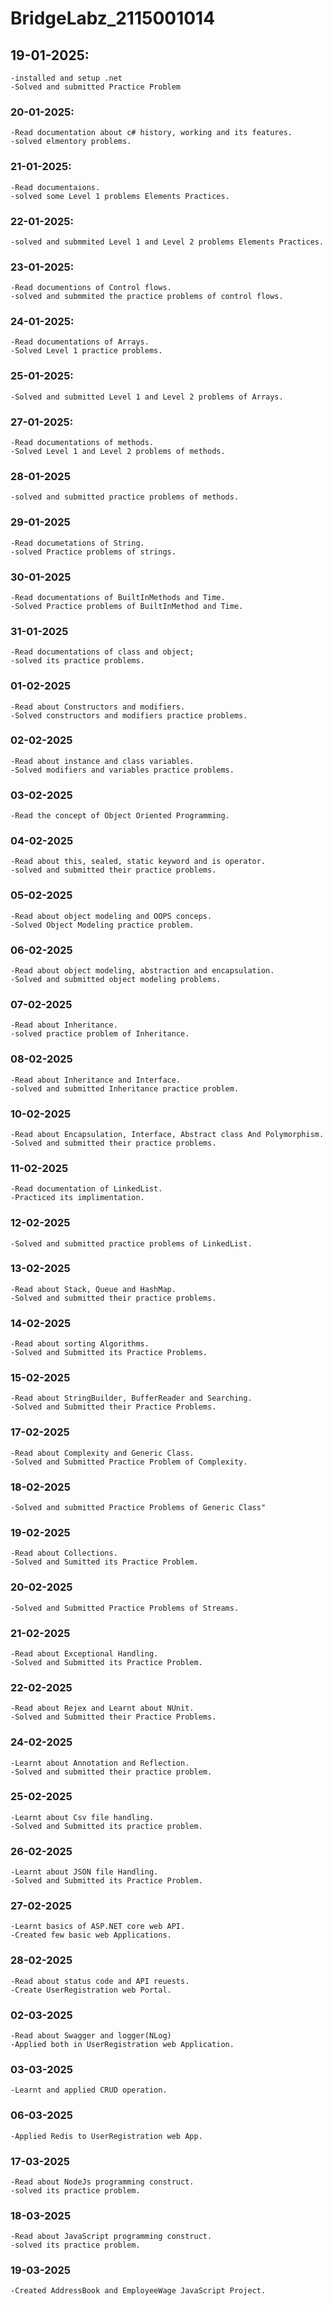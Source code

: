 # BridgeLabz_2115001014

## 19-01-2025: 
    -installed and setup .net
    -Solved and submitted Practice Problem

### 20-01-2025:
    -Read documentation about c# history, working and its features.
    -solved elmentory problems.

### 21-01-2025:
    -Read documentaions.
    -solved some Level 1 problems Elements Practices.

### 22-01-2025:
    -solved and submmited Level 1 and Level 2 problems Elements Practices.

### 23-01-2025:
    -Read documentions of Control flows.
    -solved and submmited the practice problems of control flows.

### 24-01-2025:
    -Read documentations of Arrays.
    -Solved Level 1 practice problems.

### 25-01-2025:
    -Solved and submitted Level 1 and Level 2 problems of Arrays.

### 27-01-2025:
    -Read documentations of methods.
    -Solved Level 1 and Level 2 problems of methods.

### 28-01-2025
    -solved and submitted practice problems of methods.

### 29-01-2025
    -Read documetations of String.
    -solved Practice problems of strings.

### 30-01-2025
    -Read documentations of BuiltInMethods and Time.
    -Solved Practice problems of BuiltInMethod and Time.

### 31-01-2025
    -Read documentations of class and object;
    -solved its practice problems.

### 01-02-2025
    -Read about Constructors and modifiers.
    -Solved constructors and modifiers practice problems.

### 02-02-2025
    -Read about instance and class variables.
    -Solved modifiers and variables practice problems.

### 03-02-2025
    -Read the concept of Object Oriented Programming.

### 04-02-2025
    -Read about this, sealed, static keyword and is operator.
    -solved and submitted their practice problems.

### 05-02-2025
    -Read about object modeling and OOPS conceps.
    -Solved Object Modeling practice problem.

### 06-02-2025
    -Read about object modeling, abstraction and encapsulation.
    -Solved and submitted object modeling problems.

### 07-02-2025
    -Read about Inheritance.
    -solved practice problem of Inheritance.

### 08-02-2025
    -Read about Inheritance and Interface.
    -solved and submitted Inheritance practice problem.

### 10-02-2025
    -Read about Encapsulation, Interface, Abstract class And Polymorphism.
    -Solved and submitted their practice problems.

### 11-02-2025
    -Read documentation of LinkedList.
    -Practiced its implimentation.

### 12-02-2025
    -Solved and submitted practice problems of LinkedList.

### 13-02-2025
    -Read about Stack, Queue and HashMap.
    -Solved and submitted their practice problems.

### 14-02-2025
    -Read about sorting Algorithms.
    -Solved and Submitted its Practice Problems.

### 15-02-2025
    -Read about StringBuilder, BufferReader and Searching.
    -Solved and Submitted their Practice Problems.

### 17-02-2025
    -Read about Complexity and Generic Class.
    -Solved and Submitted Practice Problem of Complexity.

### 18-02-2025
    -Solved and submitted Practice Problems of Generic Class"

### 19-02-2025
    -Read about Collections.
    -Solved and Sumitted its Practice Problem.

### 20-02-2025
    -Solved and Submitted Practice Problems of Streams.

### 21-02-2025
    -Read about Exceptional Handling.
    -Solved and Submitted its Practice Problem.

### 22-02-2025
    -Read about Rejex and Learnt about NUnit.
    -Solved and Submitted their Practice Problems.

### 24-02-2025
    -Learnt about Annotation and Reflection.
    -Solved and submitted their practice problem.

### 25-02-2025
    -Learnt about Csv file handling.
    -Solved and Submitted its practice problem.

### 26-02-2025
    -Learnt about JSON file Handling.
    -Solved and Submitted its Practice Problem.

### 27-02-2025
    -Learnt basics of ASP.NET core web API.
    -Created few basic web Applications.

### 28-02-2025
    -Read about status code and API reuests.
    -Create UserRegistration web Portal.

### 02-03-2025
    -Read about Swagger and logger(NLog)
    -Applied both in UserRegistration web Application.

### 03-03-2025
    -Learnt and applied CRUD operation.

### 06-03-2025
    -Applied Redis to UserRegistration web App.

### 17-03-2025
    -Read about NodeJs programming construct.
    -solved its practice problem.

### 18-03-2025
    -Read about JavaScript programming construct.
    -solved its practice problem.

### 19-03-2025
    -Created AddressBook and EmployeeWage JavaScript Project.
